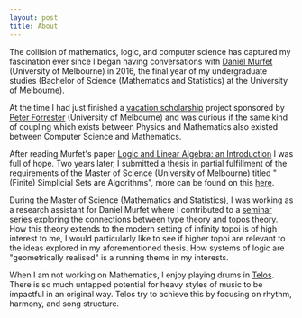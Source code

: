 ```yaml
---
layout: post
title: About
---
```


The collision of mathematics, logic, and computer science has captured my fascination ever since I began having conversations with <a href = "http://www.therisingsea.org/">Daniel Murfet</a> (University of Melbourne) in 2016, the final year of my undergraduate studies (Bachelor of Science (Mathematics and Statistics) at the University of Melbourne).

At the time I had just finished a <a href = "https://ms.unimelb.edu.au/engage/vacation-scholarships">vacation scholarship</a> project sponsored by <a href = "https://researchers.ms.unimelb.edu.au/~pjforr@unimelb/">Peter Forrester</a> (University of Melbourne) and was curious if the same kind of coupling which exists between Physics and Mathematics also existed between Computer Science and Mathematics.

After reading Murfet's paper <a href = "https://arxiv.org/abs/1407.2650">Logic and Linear Algebra: an Introduction</a> I was full of hope. Two years later, I submitted a thesis in partial fulfillment of the requirements of the Master of Science (University of Melbourne) titled "(Finite) Simplicial Sets are Algorithms", more can be found on this <a href = "https://williamtroiani.github.io/2019/06/01/Will-Troiani-Finite-Simplicial-Sets.html">here</a>.

During the Master of Science (Mathematics and Statistics), I was working as a research assistant for Daniel Murfet where I contributed to a <a href = "http://www.therisingsea.org/post/seminar-ch/">seminar series</a> exploring the connections between type theory and topos theory. How this theory extends to the modern setting of infinity topoi is of high interest to me, I would particularly like to see if higher topoi are relevant to the ideas explored in my aforementioned thesis. How systems of logic are "geometrically realised" is a running theme in my interests.

When I am not working on Mathematics, I enjoy playing drums in <a href = "https://www.youtube.com/watch?v=43HZqzlBEGQ">Telos</a>. There is so much untapped potential for heavy styles of music to be impactful in an original way. Telos try to achieve this by focusing on rhythm, harmony, and song structure.

